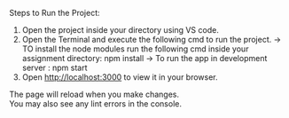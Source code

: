Steps to Run the Project:

1. Open the project inside your directory using VS code.
2. Open the Terminal and execute the following cmd to run the project.
-> TO install the node modules run the following cmd inside your assignment directory:
   npm install
->  To run the app in development server :
   npm start
3. Open [http://localhost:3000](http://localhost:3000) to view it in your browser.


The page will reload when you make changes.\
You may also see any lint errors in the console.


